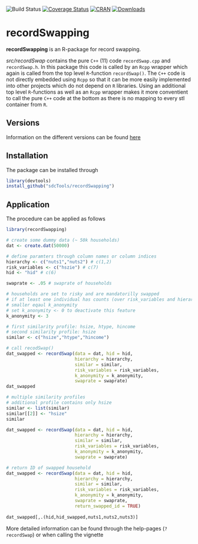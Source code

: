 ![Build Status](https://travis-ci.org/sdcTools/recordSwapping.svg?branch=master)
[![Coverage Status](https://coveralls.io/repos/github/sdcTools/recordSwapping/badge.svg?branch=master)](https://coveralls.io/github/sdcTools/sdcMicro?branch=master)
[![CRAN](http://www.r-pkg.org/badges/version/recordSwapping)](https://CRAN.R-project.org/package=recordSwapping)
[![Downloads](http://cranlogs.r-pkg.org/badges/recordSwapping)](https://CRAN.R-project.org/package=recordSwapping)
<!--[![Mentioned in Awesome Official Statistics ](https://awesome.re/mentioned-badge.svg)](http://www.awesomeofficialstatistics.org)-->

# recordSwapping


**recordSwapping** is an R-package for record swapping.


*src/recordSwap* contains the pure `C++` (11) code `recordSwap.cpp` and `recordSwap.h`.
In this package this code is called by an `Rcpp` wrapper which again is called from the top level `R`-function `recordSwap()`.
The `C++` code is not directly embedded using `Rcpp` so that it can be more easily implemented into other projects which do not depend on `R` libraries.
Using an additional top level `R`-functions as well as an `Rcpp` wrapper makes it more conventient to call the pure `C++` code at the bottom as there is no mapping to every stl container from `R`.

## Versions

Information on the different versions can be found [here](https://github.com/sdcTools/recordSwapping/blob/Improvements/NEWS.md)

## Installation

The package can be installed through
```r
library(devtools)
install_github("sdcTools/recordSwapping")
```

## Application

The procedure can be applied as follows

```r
library(recordSwapping)

# create some dummy data (~ 50k households)
dat <- create.dat(50000)

# define paramters through column names or column indices
hierarchy <- c("nuts1","nuts2") # c(1,2)
risk_variables <- c("hszie") # c(7)
hid <- "hid" # c(6)

swaprate <- .05 # swaprate of households

# households are set to risky and are mandatorilly swapped
# if at least one individual has counts (over risk_variables and hierarhies)
# smaller eqaul k_anonymity
# set k_anonymity <- 0 to deactivate this feature
k_anonymity <- 3

# first similarity profile: hsize, htype, hincome
# second similarity profile: hsize
similar <- c("hsize","htype","hincome")

# call recodSwap()
dat_swapped <- recordSwap(data = dat, hid = hid,
                          hierarchy = hierarchy,
                          similar = similar,
                          risk_variables = risk_variables,
                          k_anonymity = k_anonymity,
                          swaprate = swaprate)
dat_swapped
```


```r
# multiple similarity profiles
# additional profile contains only hsize
similar <- list(similar)
similar[[2]] <- "hsize"
similar

dat_swapped <- recordSwap(data = dat, hid = hid,
                          hierarchy = hierarchy,
                          similar = similar,
                          risk_variables = risk_variables,
                          k_anonymity = k_anonymity,
                          swaprate = swaprate)
```

```r
# return ID of swapped household
dat_swapped <- recordSwap(data = dat, hid = hid,
                          hierarchy = hierarchy,
                          similar = similar,
                          risk_variables = risk_variables,
                          k_anonymity = k_anonymity,
                          swaprate = swaprate,
                          return_swapped_id = TRUE)
                          
dat_swapped[,.(hid,hid_swapped,nuts1,nuts2,nuts3)]
```

More detailed information can be found through the help-pages (`?recordSwap`) or when calling the vignette

```r

```
